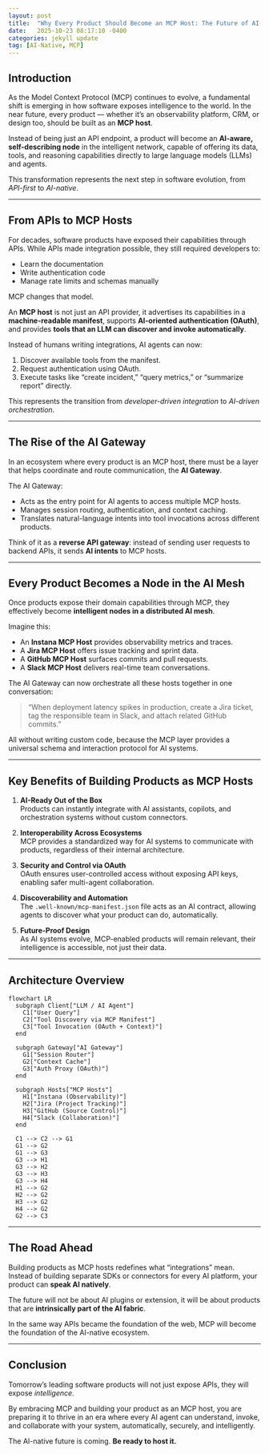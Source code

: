 ```yaml
---
layout: post
title:  "Why Every Product Should Become an MCP Host: The Future of AI-Native Software"
date:   2025-10-23 08:17:10 -0400
categories: jekyll update
tag: [AI-Native, MCP]
---
```


## Introduction

As the Model Context Protocol (MCP) continues to evolve, a fundamental shift is emerging in how software exposes intelligence to the world. In the near future, every product — whether it’s an observability platform, CRM, or design too, should be built as an **MCP host**.  

Instead of being just an API endpoint, a product will become an **AI-aware, self-describing node** in the intelligent network, capable of offering its data, tools, and reasoning capabilities directly to large language models (LLMs) and agents.

This transformation represents the next step in software evolution, from *API-first* to *AI-native*.

---

## From APIs to MCP Hosts

For decades, software products have exposed their capabilities through APIs. While APIs made integration possible, they still required developers to:
- Learn the documentation  
- Write authentication code  
- Manage rate limits and schemas manually  

MCP changes that model.  

An **MCP host** is not just an API provider, it advertises its capabilities in a **machine-readable manifest**, supports **AI-oriented authentication (OAuth)**, and provides **tools that an LLM can discover and invoke automatically**.  

Instead of humans writing integrations, AI agents can now:
1. Discover available tools from the manifest.  
2. Request authentication using OAuth.  
3. Execute tasks like “create incident,” “query metrics,” or “summarize report” directly.  

This represents the transition from *developer-driven integration* to *AI-driven orchestration*.

---

## The Rise of the AI Gateway

In an ecosystem where every product is an MCP host, there must be a layer that helps coordinate and route communication, the **AI Gateway**.  

The AI Gateway:
- Acts as the entry point for AI agents to access multiple MCP hosts.  
- Manages session routing, authentication, and context caching.  
- Translates natural-language intents into tool invocations across different products.  

Think of it as a **reverse API gateway**: instead of sending user requests to backend APIs, it sends **AI intents** to MCP hosts.  

---

## Every Product Becomes a Node in the AI Mesh

Once products expose their domain capabilities through MCP, they effectively become **intelligent nodes in a distributed AI mesh**.  

Imagine this:
- An **Instana MCP Host** provides observability metrics and traces.  
- A **Jira MCP Host** offers issue tracking and sprint data.  
- A **GitHub MCP Host** surfaces commits and pull requests.  
- A **Slack MCP Host** delivers real-time team conversations.  

The AI Gateway can now orchestrate all these hosts together in one conversation:
> “When deployment latency spikes in production, create a Jira ticket, tag the responsible team in Slack, and attach related GitHub commits.”  

All without writing custom code, because the MCP layer provides a universal schema and interaction protocol for AI systems.

---

## Key Benefits of Building Products as MCP Hosts

1. **AI-Ready Out of the Box**  
   Products can instantly integrate with AI assistants, copilots, and orchestration systems without custom connectors.

2. **Interoperability Across Ecosystems**  
   MCP provides a standardized way for AI systems to communicate with products, regardless of their internal architecture.

3. **Security and Control via OAuth**  
   OAuth ensures user-controlled access without exposing API keys, enabling safer multi-agent collaboration.

4. **Discoverability and Automation**  
   The `.well-known/mcp-manifest.json` file acts as an AI contract, allowing agents to discover what your product can do, automatically.

5. **Future-Proof Design**  
   As AI systems evolve, MCP-enabled products will remain relevant, their intelligence is accessible, not just their data.

---

## Architecture Overview

```mermaid
flowchart LR
  subgraph Client["LLM / AI Agent"]
    C1["User Query"]
    C2["Tool Discovery via MCP Manifest"]
    C3["Tool Invocation (OAuth + Context)"]
  end

  subgraph Gateway["AI Gateway"]
    G1["Session Router"]
    G2["Context Cache"]
    G3["Auth Proxy (OAuth)"]
  end

  subgraph Hosts["MCP Hosts"]
    H1["Instana (Observability)"]
    H2["Jira (Project Tracking)"]
    H3["GitHub (Source Control)"]
    H4["Slack (Collaboration)"]
  end

  C1 --> C2 --> G1
  G1 --> G2
  G1 --> G3
  G3 --> H1
  G3 --> H2
  G3 --> H3
  G3 --> H4
  H1 --> G2
  H2 --> G2
  H3 --> G2
  H4 --> G2
  G2 --> C3
```

---

## The Road Ahead

Building products as MCP hosts redefines what “integrations” mean. Instead of building separate SDKs or connectors for every AI platform, your product can **speak AI natively**.  

The future will not be about AI plugins or extension, it will be about products that are **intrinsically part of the AI fabric**.

In the same way APIs became the foundation of the web, MCP will become the foundation of the AI-native ecosystem.

---

## Conclusion

Tomorrow’s leading software products will not just expose APIs, they will expose *intelligence*.  

By embracing MCP and building your product as an MCP host, you are preparing it to thrive in an era where every AI agent can understand, invoke, and collaborate with your system, automatically, securely, and intelligently.

The AI-native future is coming.  **Be ready to host it.**